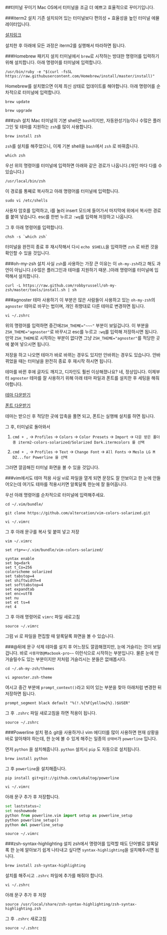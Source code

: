 ##터미널 꾸미기
Mac OS에서 터미널을 조금 더 예쁘고 효율적으로 꾸미기입니다.

###iterm2 설치
기존 설치되어 있는 터미널보다 편의성 + 효율성을 높인 터미널 에뮬레이터입니다.

[설치링크](https://www.iterm2.com)

설치한 후 아래에 모든 과정은 iterm2를 실행해서 따라하면 됩니다.

###Homebrew 패키지 설치
터미널에서 `brew`로 시작하는 방대한 명령어를 입력하기 위해 설치합니다. 아래 명령어를 터미널에 입력합니다.

```
/usr/bin/ruby -e "$(curl -fsSL https://raw.githubusercontent.com/Homebrew/install/master/install)"
```
Homebrew를 설치했으면 이제 최신 상태로 업데이트를 해야합니다. 아래 명령어를 순차적으로 터미널에 입력합니다.

```
brew update
```
``` 
brew upgrade
```

###zsh 설치
Mac 터미널의 기본 shell은 `bash`이지만, 자동완성기능이나 수많은 플러그인 및 테마를 지원하는 `zsh`를 많이 사용합니다.

```
brew install zsh
```
`zsh`를 설치를 해주었으니, 이제 기본 shell을 `bash`에서 `zsh` 로 바꿔줍니다.


```
which zsh
```
우선 위의 명령어를 터미널에 입력하면 아래와 같은 경로가 나옵니다.(개인 마다 다를 수 있습니다.)

`/usr/local/bin/zsh
`

이 경로를 통째로 복사하고 아래 명령어를 터미널에 입력합니다.

```
sudo vi /etc/shells
```

사용자 암호를 입력하고, i를 눌러 insert 모드에 들어가서 마지막에 위에서 복사한 경로를 붙여 넣습니다. esc를 한번 누르고 `:wq`를 입력해 저장하고 나옵니다.

그 후 아래 명령어를 입력합니다.

```
chsh -s `which zsh` 
```

터미널을 완전히 종료 후 재시작해서 다시 `echo $SHELL`을 입력하면 `zsh` 로 바뀐 것을 확인할 수 있을 것입니다.

###oh-my-zsh 설치
사실 `zsh`를 사용하는 가장 큰 이유는 이 `oh-my-zsh`라고 해도 과언이 아닙니다.(수많은 플러그인과 테마를 지원하기 때문..)아래 명령어를 터미널에 입력해서 설치합니다.

```
curl -L https://raw.github.com/robbyrussell/oh-my-zsh/master/tools/install.sh | sh
```

###agnoster 테마 사용하기
이 부분은 많은 사람들이 사용하고 있는 `oh-my-zsh`의 `agnoster` 테마로 바꾸는 법이며, 개인 취향대로 다른 테마로 변경하면 됩니다.

```
vi ~/.zshrc
```

위의 명령어를 입력하면 중간에`ZSH_THEME="~~~"` 부분이 보일겁니다. 이 부분을 `ZSH_THEME="agnoster"`로 바꾸시고 esc를 누르고 `:wq`를 입력해 저장하시면 됩니다. 만약 `ZSH_THEME`로 시작하는 부분이 없다면 그냥 `ZSH_THEME="agnoster"`를 적당한 곳에 붙여 넣으시면 됩니다.

저장을 하고 나오면 테마가 바로 바뀌는 경우도 있지만 안바뀌는 경우도 있습니다. 안바뀌었을 때는 터미널을 완전히 종료 후 재시작 하시면 됩니다.

테마를 바뀐 후에 글자도 깨지고, 디자인도 훨씬 이상해졌나요? 네, 정상입니다. 이제부터 `agnoster` 테마를 잘 사용하기 위해 아래 테마 파일과 폰트를 설치한 후 세팅을 해줘야합니다.

[테마 다운받기](http://ethanschoonover.com/solarized/files/solarized.zip)

[폰트 다운받기](https://github.com/powerline/fonts/blob/master/Meslo/Meslo%20LG%20M%20DZ%20Regular%20for%20Powerline.otf)

테마는 받으신 후 적당한 곳에 압축을 풀면 되고, 폰트는 실행해 설치를 하면 됩니다.

그 후, 터미널로 돌아와서 

1. `cmd + ,` -> `Profiles` -> `Colors` -> `Color Presets` -> `Import` -> `다운 받은 폴더 중 iterm2-colors-solarized/Solarized Dark.itermcolors 를 선택` 

2. `cmd + ,` -> `Profiles` -> `Text` -> `Change Font` -> `All Fonts` -> `Meslo LG M DZ...for Powerline 을 선택` 

그러면 깔끔해진 터미널 화면을 볼 수 있을 것입니다.

###vim에서도 테마 적용
사실 vi로 파일을 열게 되면 문장도 잘 안보이고 한 눈에 안들어오는데 여기도 테마를 적용시키면 알록달록 한눈에 잘 들어옵니다.

우선 아래 명령어를 순차적으로 터미널에 입력해주세요.

```
cd ~/.vim/bundle/
```
```
git clone https://github.com/altercation/vim-colors-solarized.git
```
```
vi ~/.vimrc
```
그 후 아래 문구를 복사 및 붙여 넣고 저장

```
vim ~/.vimrc
 
set rtp+=~/.vim/bundle/vim-colors-solarized/
 
syntax enable
set bg=dark
set t_Co=256
colorscheme solarized
set tabstop=4
set shiftwidth=4
set softtabstop=4
set expandtab
set enc=utf8
set nu
set et ts=4
ret 4
```

그 후 아래 명령어로 `vimrc` 파일 새로고침

```
source ~/.vimrc
```

그럼 vi 로 파일을 편집할 때 알록달록 화면을 볼 수 있습니다.

###@뒤에 문구 삭제
테마를 설치 후 어느정도 깔끔해졌지만, 눈에 거슬리는 것이 보일 겁니다. 바로 `사용자명@Macbook-pro~~` 이런식으로 시작하는 부분입니다. 물론 눈에 안 거슬릴수도 있는 부분이지만 저처럼 거슬리시는 분들은 없애봅시다.

```
cd ~/.oh-my-zsh/themes
```
```
vi agnoster.zsh-theme
```

여시고 중간 부분에 `prompt_context()`라고 되어 있는 부분을 찾아 아래처럼 변경한 뒤 저장하면 됩니다. 

```
prompt_segment black default "%(!.%{%F{yellow}%}.)$USER"
```

그 후 `.zshrc` 파일 새로고침을 하면 적용이 됩니다.

```
source ~/.zshrc
```

###Powerline 설치
평소 git을 사용하거나 vim 에디터를 많이 사용하면 현재 상황을 바로 알아채야 하는데, 한 눈에 볼 수 있게 해주는 일종의 `상태바`가 `powerline` 입니다.

먼저 `python` 을 설치해줍니다. `python` 설치시 `pip` 도 자동으로 설치됩니다.

```
brew install python
```

그 후 `powerline`을 설치해줍니다.

```
pip install git+git://github.com/Lokaltog/powerline
```
```
vi ~/.vimrc
```
아래 문구 추가 후 저장합니다.

```python
set laststatus=2
set noshowmode
python from powerline.vim import setup as powerline_setup
python powerline_setup()
python del powerline_setup
```
```
source ~/.vimrc
```

###zsh-syntax-highlighting 설치
zsh에서 명령어를 입력할 때도 단어별로 알록달록 한 눈에 알아보기 쉽게 나타내고 싶다면 `syntax-highlighting`을 설치해주시면 됩니다.

```
brew install zsh-syntax-highlighting
```
설치를 해주시고 `.zshrc` 파일에 추가를 해줘야 합니다.

```
vi ~/.zshrc
```

아래 문구 추가 후 저장

`source /usr/local/share/zsh-syntax-highlighting/zsh-syntax-highlighting.zsh`

그 후 `.zshrc` 새로고침

```
source ~/.zshrc
```



